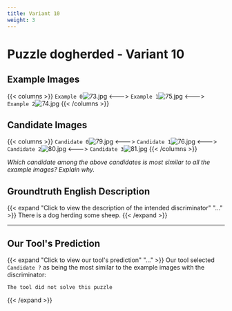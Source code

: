 ```yaml
---
title: Variant 10
weight: 3
---
```


# Puzzle dogherded - Variant 10

## Example Images
{{< columns >}}
`Example 0`![73.jpg](/natscene_data/images/73.jpg)
<--->
`Example 1`![75.jpg](/natscene_data/images/75.jpg)
<--->
`Example 2`![74.jpg](/natscene_data/images/74.jpg)
{{< /columns >}}

## Candidate Images
{{< columns >}}
`Candidate 0`![79.jpg](/natscene_data/images/79.jpg)
<--->
`Candidate 1`![76.jpg](/natscene_data/images/76.jpg)
<--->
`Candidate 2`![80.jpg](/natscene_data/images/80.jpg)
<--->
`Candidate 3`![81.jpg](/natscene_data/images/81.jpg)
{{< /columns >}}

*Which candidate among the above candidates is most similar to all the example images? Explain why.*

## Groundtruth English Description

{{< expand "Click to view the description of the intended discriminator" "..." >}}
There is a dog herding some sheep.
{{< /expand >}}

---



## Our Tool's Prediction

{{< expand "Click to view our tool's prediction" "..." >}}
Our tool selected `Candidate ?` as being the most similar to the example images with the discriminator:
```plaintext
The tool did not solve this puzzle
```
{{< /expand >}}
